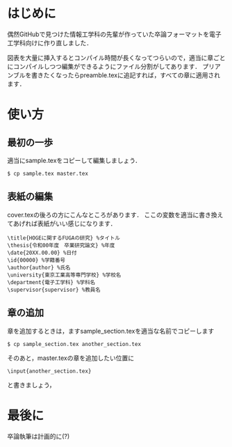 # はじめに
偶然GitHubで見つけた情報工学科の先輩が作っていた卒論フォーマットを電子工学科向けに作り直しました．

図表を大量に挿入するとコンパイル時間が長くなってつらいので，適当に章ごとにコンパイルしつつ編集ができるようにファイル分割がしてあります．
プリアンブルを書きたくなったらpreamble.texに追記すれば，すべての章に適用されます．

# 使い方
## 最初の一歩
適当にsample.texをコピーして編集しましょう．
```
$ cp sample.tex master.tex
```
## 表紙の編集
cover.texの後ろの方にこんなところがあります．
ここの変数を適当に書き換えてあげれば表紙がいい感じになります．
```
\title{HOGEに関するFUGAの研究} %タイトル
\thesis{令和00年度　卒業研究論文} %年度
\date{20XX.00.00} %日付
\id{00000} %学籍番号
\author{author} %氏名
\university{東京工業高等専門学校} %学校名
\department{電子工学科} %学科名
\supervisor{supervisor} %教員名
```
## 章の追加
章を追加するときは，ますsample_section.texを適当な名前でコピーします
```
$ cp sample_section.tex another_section.tex
```
そのあと，master.texの章を追加したい位置に
```
\input{another_section.tex}
```
と書きましょう，

# 最後に
卒論執筆は計画的に(?)
